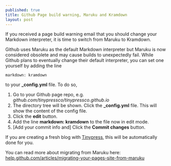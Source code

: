 ```yaml
---
published: true
title: Github Page build warning, Maruku and Kramdown
layout: post
---
```

If you received a page build warning email that you should change your Markdown interpreter, it is time to switch from Maruku to Kramdown.

Github uses Maruku as the default Markdown interpreter but Maruku is now considered obsolete and may cause builds to unexpectedly fail. While Github plans to eventually change their default interpreter, you can set one yourself by adding the line

    markdown: kramdown

to your **_config.yml** file. To do so,

1. Go to your Github page repo, e.g. *github.com/tinypressco/tinypressco.github.io*
2. The directory tree will be shown. Click the **_config.yml** file. This will show the content of the config file.
3. Click the **edit** button.
4. Add the line **markdown: kramdown** to the file now in edit mode.
5. [Add your commit info and] Click the **Commit changes** button.

If you are creating a fresh blog with [Tinypress](tinypress.co), this will be automatically done for you.

You can read more about migrating from Maruku here: [help.github.com/articles/migrating-your-pages-site-from-maruku](https://help.github.com/articles/migrating-your-pages-site-from-maruku)